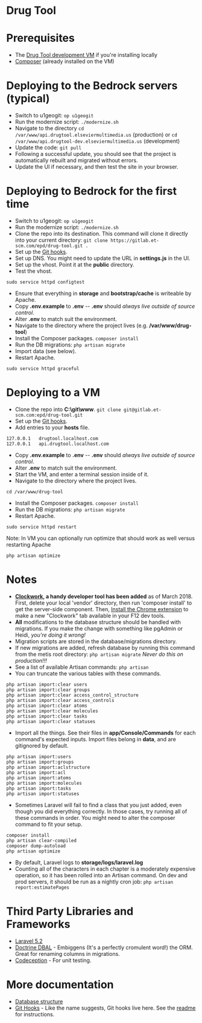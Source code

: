 # Drug Tool

# Prerequisites

- The [Drug Tool development VM](http://wanda.elseviermultimedia.us/Web_Team/Virtual_Machines) if you're installing locally
- [Composer](https://getcomposer.org/download/) (already installed on the VM)

# Deploying to the Bedrock servers (typical)

- Switch to u1geogit: `op u1geogit`
- Run the modernize script: `./modernize.sh`
- Navigate to the directory `cd /var/www/api.drugtool.elseviermultimedia.us` (production) or `cd /var/www/api.drugtool-dev.elseviermultimedia.us` (development)
- Update the code: `git pull`
- Following a successful update, you should see that the project is automatically rebuilt and migrated without errors.
- Update the UI if necessary, and then test the site in your browser.

# Deploying to Bedrock for the first time

- Switch to u1geogit: `op u1geogit`
- Run the modernize script: `./modernize.sh`
- Clone the repo into its destination. This command will clone it directly into your current directory: `git clone https://gitlab.et-scm.com/epd/drug-tool.git .`
- Set up the [Git hooks](githooks).
- Set up DNS. You might need to update the URL in **settings.js** in the UI.
- Set up the vhost. Point it at the **public** directory.
- Test the vhost.
```
sudo service httpd configtest
```

- Ensure that everything in **storage** and **bootstrap/cache** is writeable by Apache.
- Copy **.env.example** to **.env** -- **.env** should *always live outside of source control*.
- Alter **.env** to match suit the environment.
- Navigate to the directory where the project lives (e.g. **/var/www/drug-tool**)
- Install the Composer packages. `composer install`
- Run the DB migrations: `php artisan migrate`
- Import data (see below).
- Restart Apache.
```
sudo service httpd graceful
```

# Deploying to a VM

- Clone the repo into **C:\git\www**. `git clone git@gitlab.et-scm.com:epd/drug-tool.git`
- Set up the [Git hooks](githooks).
- Add entries to your **hosts** file.
```
127.0.0.1	drugtool.localhost.com
127.0.0.1	api.drugtool.localhost.com
```
- Copy **.env.example** to **.env** -- **.env** should *always live outside of source control*.
- Alter **.env** to match suit the environment.
- Start the VM, and enter a terminal session inside of it.
- Navigate to the directory where the project lives.
```
cd /var/www/drug-tool
```
- Install the Composer packages. `composer install`
- Run the DB migrations: `php artisan migrate`
- Restart Apache.
```
sudo service httpd restart
```
Note: In VM you can optionally run optimize that should work as well versus restarting Apache
```
php artisan optimize
```
# Notes

- **<a href="https://github.com/itsgoingd/clockwork" target="_blank">Clockwork</a>, a handy developer tool has been added** as of March 2018. First, delete your local 'vendor' directory, then run 'composer install' to get the server-side component. Then, <a href="https://chrome.google.com/webstore/detail/clockwork/dmggabnehkmmfmdffgajcflpdjlnoemp" target="_blank">Install the Chrome extension</a> to make a new "Clockwork" tab available in your F12 dev tools.
- **All** modifications to the database structure should be handled with migrations. If you make the change with something like pgAdmin or Heidi, *you're doing it wrong!*
- Migration scripts are stored in the database/migrations directory.
- If new migrations are added, refresh database by running this command from the metis root directory: `php artisan migrate` *Never do this on production!!!*
- See a list of available Artisan commands: `php artisan`
- You can truncate the various tables with these commands.
```
php artisan import:clear users
php artisan import:clear groups
php artisan import:clear access_control_structure
php artisan import:clear access_controls
php artisan import:clear atoms
php artisan import:clear molecules
php artisan import:clear tasks
php artisan import:clear statuses
```
- Import all the things. See their files in **app/Console/Commands** for each command's expected inputs. Import files belong in **data**, and are gitignored by default.
```
php artisan import:users
php artisan import:groups
php artisan import:aclstructure
php artisan import:acl
php artisan import:atoms
php artisan import:molecules
php artisan import:tasks
php artisan import:statuses
```
- Sometimes Laravel will fail to find a class that you just added, even though you did everything correctly. In those cases, try running all of these commands in order. You might need to alter the composer command to fit your setup.
```
composer install
php artisan clear-compiled
composer dump-autoload
php artisan optimize
```
- By default, Laravel logs to **storage/logs/laravel.log**
- Counting all of the characters in each chapter is a moderately expensive operation, so it has been rolled into an Artisan command. On dev and prod servers, it should be run as a nightly cron job: `php artisan report:estimatePages`

# Third Party Libraries and Frameworks

- [Laravel 5.2](https://laravel.com/docs/5.2)
- [Doctrine DBAL](http://www.doctrine-project.org/projects/dbal.html) - Embiggens (It's a perfectly cromulent word!) the ORM. Great for renaming columns in migrations.
- [Codeception](http://codeception.com/) - For unit testing.

# More documentation

- [Database structure](docs/db.md)
- [Git Hooks](githooks) - Like the name suggests, Git hooks live here. See the [readme](githooks) for instructions.